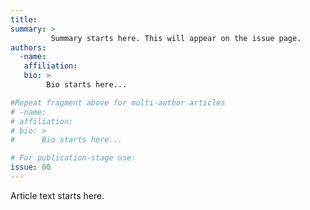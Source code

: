 ```yaml
---
title:
summary: >
         Summary starts here. This will appear on the issue page.
authors:
  -name:
   affiliation:
   bio: >
        Bio starts here...

#Repeat fragment above for multi-author articles
# -name:
# affiliation:
# bio: >
#      Bio starts here...

# For publication-stage use:
issue: 00
---
```


Article text starts here.
